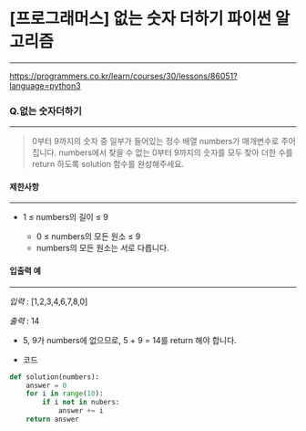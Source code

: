 # [프로그래머스] 없는 숫자 더하기 파이썬 알고리즘
-------
https://programmers.co.kr/learn/courses/30/lessons/86051?language=python3
### Q.없는 숫자더하기
-----
> 0부터 9까지의 숫자 중 일부가 들어있는 정수 배열 numbers가 매개변수로 주어집니다. numbers에서 찾을 수 없는 0부터 9까지의 숫자를 모두 찾아 더한 수를 return 하도록 solution 함수를 완성해주세요.

#### 제한사항 
---
* 1 ≤ numbers의 길이 ≤ 9
  
  * 0 ≤ numbers의 모든 원소 ≤ 9
  * numbers의 모든 원소는 서로 다릅니다.

#### 입출력 예  
----
*입력* : [1,2,3,4,6,7,8,0]

*출력* : 14
*  5, 9가 numbers에 없으므로, 5 + 9 = 14를 return 해야 합니다.


* 코드 
```py
def solution(numbers):
    answer = 0
    for i in range(10):
        if i not in nubers:
            answer += i
    return answer
    
   
``` 

